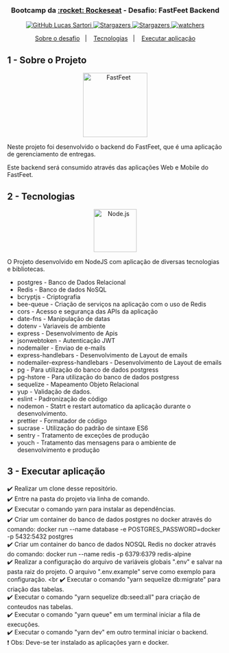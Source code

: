 <h3 align="center" >
  Bootcamp da <a text-decoration="none" href="https://rocketseat.com.br">:rocket: Rockeseat</a> - Desafio: FastFeet Backend
</h3>

<p align="center">
  <a href="https://github.com/lucasssartori?tab=followers">
    <img alt="GitHub Lucas Sartori" src="https://img.shields.io/github/followers/lucasssartori?style=social">
  </a>

  <a href="https://github.com/lucasssartori/fastfeetbackend/stargazers">
    <img alt="Stargazers" src="https://img.shields.io/github/stars/lucasssartori/fastfeetbackend?style=social">
  </a>
  <a href="https://github.com/lucasssartori/fastfeetbackend/forks/">
    <img alt="Stargazers" src="https://img.shields.io/github/forks/lucasssartori/fastfeetbackend?style=social">
  </a>

  <a href="https://github.com/lucasssartori/fastfeetbackend/watchers">
    <img alt="watchers" src="https://img.shields.io/github/watchers/lucasssartori/fastfeetbackend?style=social">
  </a>
</p>

<p align="center">
  <a href="#1---sobre-o-módulo">Sobre o desafio</a>&nbsp;&nbsp;&nbsp;|&nbsp;&nbsp;&nbsp;
  <a href="#2---tecnologias">Tecnologias</a>&nbsp;&nbsp;&nbsp;|&nbsp;&nbsp;&nbsp;
  <a href="#3---executar-aplicação">Executar aplicação</a>
</p>

## 1 - Sobre o Projeto

<p align="center">
    <img
      alt="FastFeet"
      src="https://github.com/lucasssartori/fastfeetbackend/blob/master/tmp/logo.png?raw=true"
      width="150px" />
</p>

Neste projeto foi desenvolvido o backend do FastFeet, que é uma aplicação de gerenciamento de entregas.

Este backend será consumido através das aplicações Web e Mobile do FastFeet.

## 2 - Tecnologias

<p align="center"><img alt="Node.js" src="https://nodejs.org/static/images/logo-light.svg" width="100px" /></p>

O Projeto desenvolvido em NodeJS com aplicação de diversas tecnologias e bibliotecas.

- postgres - Banco de Dados Relacional
- Redis - Banco de dados NoSQL
- bcryptjs - Criptografia
- bee-queue - Criação de serviços na aplicação com o uso de Redis
- cors - Acesso e segurança das APIs da aplicação
- date-fns - Manipulação de datas
- dotenv - Variaveis de ambiente
- express - Desenvolvimento de Apis
- jsonwebtoken - Autenticação JWT
- nodemailer - Enviao de e-mails
- express-handlebars - Desenvolvimento de Layout de emails
- nodemailer-express-handlebars - Desenvolvimento de Layout de emails
- pg - Para utilização do banco de dados postgress
- pg-hstore - Para utilização do banco de dados postgress
- sequelize - Mapeamento Objeto Relacional
- yup - Validação de dados.
- eslint - Padronização de código
- nodemon - Statrt e restart automatico da aplicação durante o desenvolvimento.
- prettier - Formatador de código
- sucrase - Utilização do padrão de sintaxe ES6
- sentry - Tratamento de exceções de produção
- youch - Tratamento das mensagens para o ambiente de desenvolvimento e produção

## 3 - Executar aplicação

:heavy_check_mark: Realizar um clone desse repositório. <br />
:heavy_check_mark: Entre na pasta do projeto via linha de comando. <br />
:heavy_check_mark: Executar o comando yarn para instalar as dependências. <br />
:heavy_check_mark: Criar um container do banco de dados postgres no docker através do comando: docker run --name database -e POSTGRES_PASSWORD=docker -p 5432:5432 postgres<br />
:heavy_check_mark: Criar um container do banco de dados NOSQL Redis no docker através do comando: docker run --name redis -p 6379:6379 redis-alpine<br />
:heavy_check_mark: Realizar a configuração do arquivo de variáveis globais ".env" e salvar na pasta raiz do projeto. O arquivo ".env.example" serve como exemplo para configuração. <br
:heavy_check_mark: Executar o comando "yarn sequelize db:migrate" para criação das tabelas. <br />
:heavy_check_mark: Executar o comando "yarn sequelize db:seed:all" para criação de conteudos nas tabelas. <br />
:heavy_check_mark: Executar o comando "yarn queue" em um terminal iniciar a fila de execuções. <br />
:heavy_check_mark: Executar o comando "yarn dev" em outro terminal iniciar o backend. <br />
:heavy_exclamation_mark: Obs: Deve-se ter instalado as aplicações yarn e docker.
